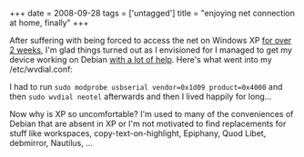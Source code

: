 +++
date = 2008-09-28
tags = ['untagged']
title = "enjoying net connection at home, finally"
+++

After suffering with being forced to access the net on Windows XP [for
over 2 weeks], I\'m glad things turned out as I envisioned for I managed
to get my device working on Debian [with a lot of help]. Here\'s what
went into my /etc/wvdial.conf:

I had to run `sudo modprobe usbserial vendor=0x1d09 product=0x4000` and
then `sudo wvdial neotel` afterwards and then I lived happily for
long\...

Now why is XP so uncomfortable? I\'m used to many of the conveniences of
Debian that are absent in XP or I\'m not motivated to find replacements
for stuff like workspaces, copy-text-on-highlight, Epiphany, Quod Libet,
debmirror, Nautilus, \...

  [for over 2 weeks]: http://tshepang.net/net-connection-at-home-finally
  [with a lot of help]: http://mybroadband.co.za/vb/showthread.php/129619-Neotel-working-on-Linux!
